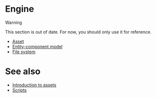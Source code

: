 # Engine

> [!Warning]
> This section is out of date. For now, you should only use it for reference.

- [Asset](assets/index.md)
- [Entity-component model](entity-component-model/index.md)
- [File system](file-system.md)

# See also

- [Introduction to assets](../game-studio/assets.md)
- [Scripts](../scripts/index.md)
